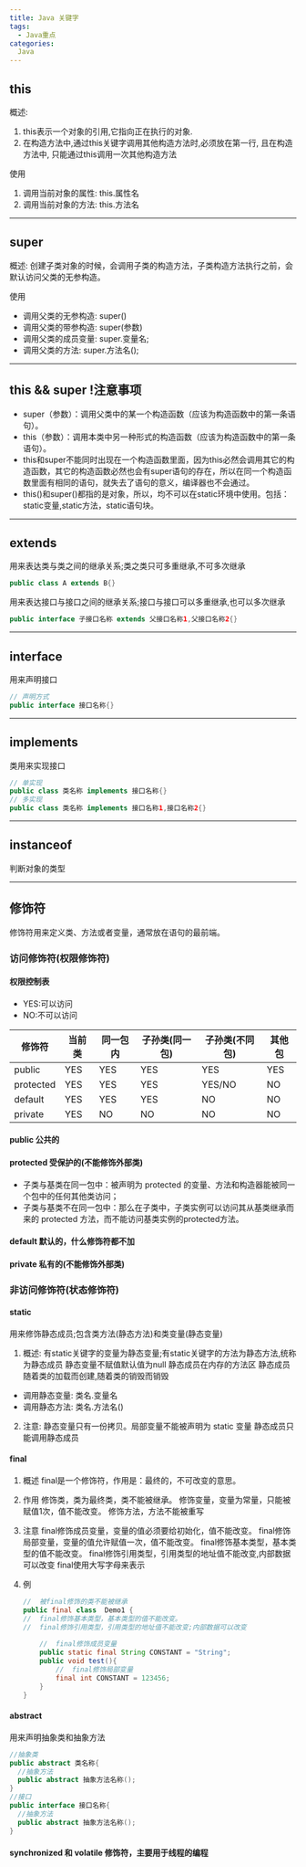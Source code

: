 ```yaml
---
title: Java 关键字
tags:
  - Java重点
categories:
  Java
---
```

## this
概述:
  1. this表示一个对象的引用,它指向正在执行的对象. 
  2. 在构造方法中,通过this关键字调用其他构造方法时,必须放在第一行, 且在构造方法中, 只能通过this调用一次其他构造方法

使用
  1. 调用当前对象的属性: this.属性名
  2. 调用当前对象的方法: this.方法名

***

## super
概述:
  创建子类对象的时候，会调用子类的构造方法，子类构造方法执行之前，会默认访问父类的无参构造。

使用
  - 调用父类的无参构造:   super()
  - 调用父类的带参构造:   super(参数)
  - 调用父类的成员变量:   super.变量名;	
  - 调用父类的方法:       super.方法名();

***

## this && super  !注意事项

  - super（参数）：调用父类中的某一个构造函数（应该为构造函数中的第一条语句）。
  - this（参数）：调用本类中另一种形式的构造函数（应该为构造函数中的第一条语句）。
  - this和super不能同时出现在一个构造函数里面，因为this必然会调用其它的构造函数，其它的构造函数必然也会有super语句的存在，所以在同一个构造函数里面有相同的语句，就失去了语句的意义，编译器也不会通过。
  - this()和super()都指的是对象，所以，均不可以在static环境中使用。包括：static变量,static方法，static语句块。

***

## extends

用来表达类与类之间的继承关系;类之类只可多重继承,不可多次继承
``` Java
public class A extends B{}
```

用来表达接口与接口之间的继承关系;接口与接口可以多重继承,也可以多次继承
``` Java
public interface 子接口名称 extends 父接口名称1,父接口名称2{}
```

***

## interface 
用来声明接口
``` Java
// 声明方式
public interface 接口名称{}
```

***

## implements
类用来实现接口
``` Java
// 单实现
public class 类名称 implements 接口名称{}
// 多实现
public class 类名称 implements 接口名称1,接口名称2{}
```

***

## instanceof 
判断对象的类型

***

## 修饰符
修饰符用来定义类、方法或者变量，通常放在语句的最前端。
### 访问修饰符(权限修饰符)

#### 权限控制表
- YES:可以访问
- NO:不可以访问

|  修饰符    | 当前类 | 同一包内 | 子孙类(同一包) | 子孙类(不同包) | 其他包 |
| --------- | ------ | ------  | ------------- | -------  | ----------  |
| public    |  YES   |   YES   |       YES     |   YES    |     YES     |
| protected |  YES   |   YES   |       YES     |  YES/NO  |      NO     |
| default   |  YES   |   YES   |       YES     |    NO    |      NO     |
| private   |  YES   |   NO    |       NO      |    NO    |      NO     |

#### public 公共的

#### protected 受保护的(不能修饰外部类)
- 子类与基类在同一包中：被声明为 protected 的变量、方法和构造器能被同一个包中的任何其他类访问；
- 子类与基类不在同一包中：那么在子类中，子类实例可以访问其从基类继承而来的 protected 方法，而不能访问基类实例的protected方法。

#### default 默认的，什么修饰符都不加

#### private 私有的(不能修饰外部类)

### 非访问修饰符(状态修饰符)
#### static 
用来修饰静态成员;包含类方法(静态方法)和类变量(静态变量)
1. 概述:
    有static关键字的变量为静态变量;有static关键字的方法为静态方法,统称为静态成员
    静态变量不赋值默认值为null
    静态成员在内存的方法区
    静态成员随着类的加载而创建,随着类的销毁而销毁
- 调用静态变量:   类名.变量名
- 调用静态方法:   类名.方法名()
2. 注意:
    静态变量只有一份拷贝。局部变量不能被声明为 static 变量
    静态成员只能调用静态成员

#### final

1. 概述
    final是一个修饰符，作用是：最终的，不可改变的意思。

2. 作用
    修饰类，类为最终类，类不能被继承。
    修饰变量，变量为常量，只能被赋值1次，值不能改变。
    修饰方法，方法不能被重写

3. 注意
    final修饰成员变量，变量的值必须要给初始化，值不能改变。
    final修饰局部变量，变量的值允许赋值一次，值不能改变。
    final修饰基本类型，基本类型的值不能改变。
    final修饰引用类型，引用类型的地址值不能改变,内部数据可以改变
    final使用大写字母来表示

4. 例
    ``` Java
    //  被final修饰的类不能被继承
    public final class  Demo1 {
    //  final修饰基本类型，基本类型的值不能改变。
    //  final修饰引用类型，引用类型的地址值不能改变;内部数据可以改变
        
        //  final修饰成员变量
        public static final String CONSTANT = "String";
        public void test(){
            //  final修饰局部变量
            final int CONSTANT = 123456;
        }
    }
    ```
#### abstract
用来声明抽象类和抽象方法
``` Java
//抽象类
public abstract 类名称{
  //抽象方法
  public abstract 抽象方法名称();
}
//接口
public interface 接口名称{
  //抽象方法
  public abstract 抽象方法名称();
}
```

#### synchronized 和 volatile 修饰符，主要用于线程的编程

